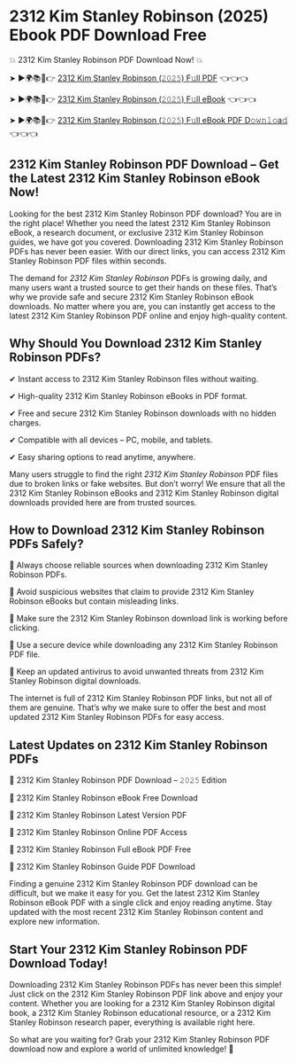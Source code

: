 # 2312 Kim Stanley Robinson (2025) Ebook PDF Download Free

💥 2312 Kim Stanley Robinson PDF Download Now! 💥

➤ ►🌍📚📱👉 [2312 Kim Stanley Robinson (𝟸𝟶𝟸𝟻) F𝚞ll PDF](https://getpdf.xyz/2312-kim-stanley-robinson) 👈👈👈


➤ ►🌍📚📱👉 [2312 Kim Stanley Robinson (𝟸𝟶𝟸𝟻) F𝚞ll eBook](https://getpdf.xyz/2312-kim-stanley-robinson) 👈👈👈


➤ ►🌍📚📱👉 [2312 Kim Stanley Robinson (𝟸𝟶𝟸𝟻) F𝚞ll eBook PDF D𝚘𝚠𝚗𝚕𝚘a𝚍](https://getpdf.xyz/2312-kim-stanley-robinson) 👈👈👈


## 2312 Kim Stanley Robinson PDF Download – Get the Latest 2312 Kim Stanley Robinson eBook Now!

Looking for the best 2312 Kim Stanley Robinson PDF download? You are in the right place! Whether you need the latest 2312 Kim Stanley Robinson eBook, a research document, or exclusive 2312 Kim Stanley Robinson guides, we have got you covered. Downloading 2312 Kim Stanley Robinson PDFs has never been easier. With our direct links, you can access 2312 Kim Stanley Robinson PDF files within seconds.

The demand for *2312 Kim Stanley Robinson* PDFs is growing daily, and many users want a trusted source to get their hands on these files. That’s why we provide safe and secure 2312 Kim Stanley Robinson eBook downloads. No matter where you are, you can instantly get access to the latest 2312 Kim Stanley Robinson PDF online and enjoy high-quality content.

## Why Should You Download 2312 Kim Stanley Robinson PDFs?

✔ Instant access to 2312 Kim Stanley Robinson files without waiting.

✔ High-quality 2312 Kim Stanley Robinson eBooks in PDF format.

✔ Free and secure 2312 Kim Stanley Robinson downloads with no hidden charges.

✔ Compatible with all devices – PC, mobile, and tablets.

✔ Easy sharing options to read anytime, anywhere.

Many users struggle to find the right *2312 Kim Stanley Robinson* PDF files due to broken links or fake websites. But don’t worry! We ensure that all the 2312 Kim Stanley Robinson eBooks and 2312 Kim Stanley Robinson digital downloads provided here are from trusted sources.

## How to Download 2312 Kim Stanley Robinson PDFs Safely?

📌 Always choose reliable sources when downloading 2312 Kim Stanley Robinson PDFs.

📌 Avoid suspicious websites that claim to provide 2312 Kim Stanley Robinson eBooks but contain misleading links.

📌 Make sure the 2312 Kim Stanley Robinson download link is working before clicking.

📌 Use a secure device while downloading any 2312 Kim Stanley Robinson PDF file.

📌 Keep an updated antivirus to avoid unwanted threats from 2312 Kim Stanley Robinson digital downloads.

The internet is full of 2312 Kim Stanley Robinson PDF links, but not all of them are genuine. That’s why we make sure to offer the best and most updated 2312 Kim Stanley Robinson PDFs for easy access.

## Latest Updates on 2312 Kim Stanley Robinson PDFs

🔹 2312 Kim Stanley Robinson PDF Download – 𝟸𝟶𝟸𝟻 Edition

🔹 2312 Kim Stanley Robinson eBook Free Download

🔹 2312 Kim Stanley Robinson Latest Version PDF

🔹 2312 Kim Stanley Robinson Online PDF Access

🔹 2312 Kim Stanley Robinson Full eBook PDF Free

🔹 2312 Kim Stanley Robinson Guide PDF Download

Finding a genuine 2312 Kim Stanley Robinson PDF download can be difficult, but we make it easy for you. Get the latest 2312 Kim Stanley Robinson eBook PDF with a single click and enjoy reading anytime. Stay updated with the most recent 2312 Kim Stanley Robinson content and explore new information.

## Start Your 2312 Kim Stanley Robinson PDF Download Today!

Downloading 2312 Kim Stanley Robinson PDFs has never been this simple! Just click on the 2312 Kim Stanley Robinson PDF link above and enjoy your content. Whether you are looking for a 2312 Kim Stanley Robinson digital book, a 2312 Kim Stanley Robinson educational resource, or a 2312 Kim Stanley Robinson research paper, everything is available right here.

So what are you waiting for? Grab your 2312 Kim Stanley Robinson PDF download now and explore a world of unlimited knowledge! 🚀